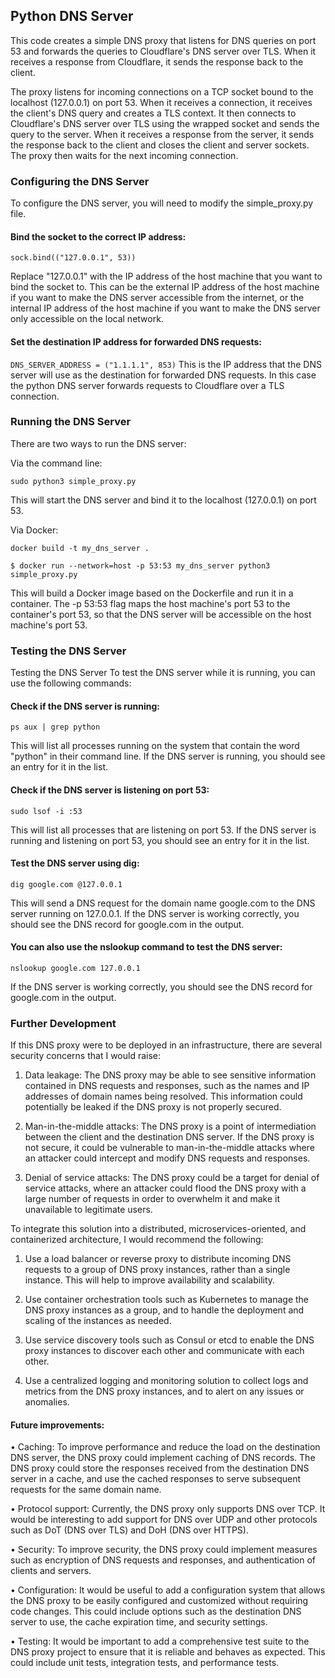 ## Python DNS Server
This code creates a simple DNS proxy that listens for DNS queries on port 53 and forwards the queries to Cloudflare's DNS server over TLS. When it receives a response from Cloudflare, it sends the response back to the client.

The proxy listens for incoming connections on a TCP socket bound to the localhost (127.0.0.1) on port 53. When it receives a connection, it receives the client's DNS query and creates a TLS context. It then connects to Cloudflare's DNS server over TLS using the wrapped socket and sends the query to the server. 
When it receives a response from the server, it sends the response back to the client and closes the client and server sockets. 
The proxy then waits for the next incoming connection.

### Configuring the DNS Server
To configure the DNS server, you will need to modify the simple_proxy.py file.

#### Bind the socket to the correct IP address:

`sock.bind(("127.0.0.1", 53))`

Replace "127.0.0.1" with the IP address of the host machine that you want to bind the socket to. This can be the external IP address of the host machine if you want to make the DNS server accessible from the internet, or the internal IP address of the host machine if you want to make the DNS server only accessible on the local network.

#### Set the destination IP address for forwarded DNS requests:

`DNS_SERVER_ADDRESS = ("1.1.1.1", 853)`
This is the IP address that the DNS server will use as the destination for forwarded DNS requests.
In this case the python DNS server forwards requests to Cloudflare over a TLS connection.

### Running the DNS Server
There are two ways to run the DNS server:

Via the command line:

`sudo python3 simple_proxy.py`

This will start the DNS server and bind it to the localhost (127.0.0.1) on port 53.

Via Docker:

`docker build -t my_dns_server .`

`$ docker run --network=host -p 53:53 my_dns_server python3 simple_proxy.py`

This will build a Docker image based on the Dockerfile and run it in a container. The -p 53:53 flag maps the host machine's port 53 to the container's port 53, so that the DNS server will be accessible on the host machine's port 53.

### Testing the DNS Server
Testing the DNS Server
To test the DNS server while it is running, you can use the following commands:

#### Check if the DNS server is running:

`ps aux | grep python`

This will list all processes running on the system that contain the word "python" in their command line. If the DNS server is running, you should see an entry for it in the list.

#### Check if the DNS server is listening on port 53:

`sudo lsof -i :53`

This will list all processes that are listening on port 53. If the DNS server is running and listening on port 53, you should see an entry for it in the list.

#### Test the DNS server using dig:

`dig google.com @127.0.0.1`

This will send a DNS request for the domain name google.com to the DNS server running on 127.0.0.1. If the DNS server is working correctly, you should see the DNS record for google.com in the output.

#### You can also use the nslookup command to test the DNS server:


` nslookup google.com 127.0.0.1 `

If the DNS server is working correctly, you should see the DNS record for google.com in the output.

### Further Development
If this DNS proxy were to be deployed in an infrastructure, there are several security concerns that I would raise:

1. Data leakage: The DNS proxy may be able to see sensitive information contained in DNS requests and responses, such as the names and IP addresses of domain names being resolved. This information could potentially be leaked if the DNS proxy is not properly secured.

3. Man-in-the-middle attacks: The DNS proxy is a point of intermediation between the client and the destination DNS server. If the DNS proxy is not secure, it could be vulnerable to man-in-the-middle attacks where an attacker could intercept and modify DNS requests and responses.

3. Denial of service attacks: The DNS proxy could be a target for denial of service attacks, where an attacker could flood the DNS proxy with a large number of requests in order to overwhelm it and make it unavailable to legitimate users.

To integrate this solution into a distributed, microservices-oriented, and containerized architecture, I would recommend the following:

1. Use a load balancer or reverse proxy to distribute incoming DNS requests to a group of DNS proxy instances, rather than a single instance. This will help to improve availability and scalability.

2. Use container orchestration tools such as Kubernetes to manage the DNS proxy instances as a group, and to handle the deployment and scaling of the instances as needed.

3. Use service discovery tools such as Consul or etcd to enable the DNS proxy instances to discover each other and communicate with each other.

4. Use a centralized logging and monitoring solution to collect logs and metrics from the DNS proxy instances, and to alert on any issues or anomalies.

#### Future improvements:
• Caching: To improve performance and reduce the load on the destination DNS server, the DNS proxy could implement caching of DNS records. The DNS proxy could store the responses received from the destination DNS server in a cache, and use the cached responses to serve subsequent requests for the same domain name.

• Protocol support: Currently, the DNS proxy only supports DNS over TCP. It would be interesting to add support for DNS over UDP and other protocols such as DoT (DNS over TLS) and DoH (DNS over HTTPS).

• Security: To improve security, the DNS proxy could implement measures such as encryption of DNS requests and responses, and authentication of clients and servers.

• Configuration: It would be useful to add a configuration system that allows the DNS proxy to be easily configured and customized without requiring code changes. This could include options such as the destination DNS server to use, the cache expiration time, and security settings.

• Testing: It would be important to add a comprehensive test suite to the DNS proxy project to ensure that it is reliable and behaves as expected. This could include unit tests, integration tests, and performance tests.